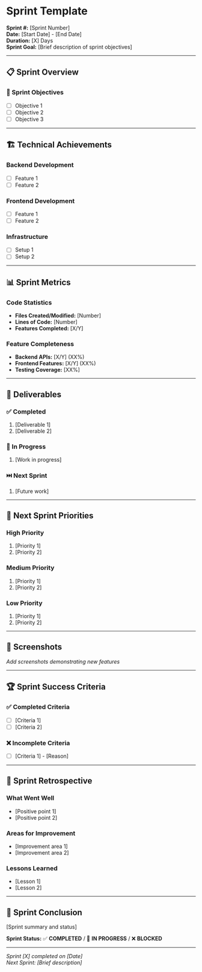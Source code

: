 # Sprint Template

**Sprint #:** [Sprint Number]  
**Date:** [Start Date] - [End Date]  
**Duration:** [X] Days  
**Sprint Goal:** [Brief description of sprint objectives]

---

## 📋 Sprint Overview

### 🎯 Sprint Objectives
- [ ] Objective 1
- [ ] Objective 2
- [ ] Objective 3

---

## 🏗️ Technical Achievements

### Backend Development
- [ ] Feature 1
- [ ] Feature 2

### Frontend Development
- [ ] Feature 1
- [ ] Feature 2

### Infrastructure
- [ ] Setup 1
- [ ] Setup 2

---

## 📊 Sprint Metrics

### Code Statistics
- **Files Created/Modified:** [Number]
- **Lines of Code:** [Number]
- **Features Completed:** [X/Y]

### Feature Completeness
- **Backend APIs:** [X/Y] (XX%)
- **Frontend Features:** [X/Y] (XX%)
- **Testing Coverage:** [XX%]

---

## 🚀 Deliverables

### ✅ Completed
1. [Deliverable 1]
2. [Deliverable 2]

### 🔄 In Progress
1. [Work in progress]

### ⏭️ Next Sprint
1. [Future work]

---

## 🎯 Next Sprint Priorities

### High Priority
1. [Priority 1]
2. [Priority 2]

### Medium Priority
1. [Priority 1]
2. [Priority 2]

### Low Priority
1. [Priority 1]
2. [Priority 2]

---

## 📸 Screenshots
*Add screenshots demonstrating new features*

---

## 🏆 Sprint Success Criteria

### ✅ Completed Criteria
- [ ] [Criteria 1]
- [ ] [Criteria 2]

### ❌ Incomplete Criteria
- [ ] [Criteria 1] - [Reason]

---

## 💭 Sprint Retrospective

### What Went Well
- [Positive point 1]
- [Positive point 2]

### Areas for Improvement
- [Improvement area 1]
- [Improvement area 2]

### Lessons Learned
- [Lesson 1]
- [Lesson 2]

---

## 🎉 Sprint Conclusion

[Sprint summary and status]

**Sprint Status:** ✅ **COMPLETED** / 🔄 **IN PROGRESS** / ❌ **BLOCKED**

---

*Sprint [X] completed on [Date]*  
*Next Sprint: [Brief description]*
